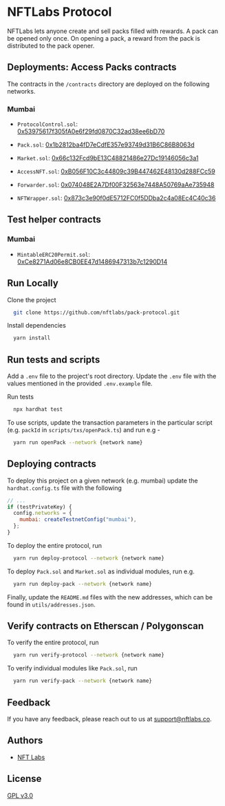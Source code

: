 # NFTLabs Protocol

NFTLabs lets anyone create and sell packs filled with rewards. A pack can be opened only once. On opening a pack, a reward
from the pack is distributed to the pack opener.

## Deployments: Access Packs contracts

The contracts in the `/contracts` directory are deployed on the following networks.

### Mumbai

- `ProtocolControl.sol`: [0x53975617f305fA0e6f29fd0870C32ad38ee6bD70](https://mumbai.polygonscan.com/address/0x53975617f305fA0e6f29fd0870C32ad38ee6bD70#code)

- `Pack.sol`: [0x1b2812ba4fD7eCdfE357e93749d31B6C86B8063d](https://mumbai.polygonscan.com/address/0x1b2812ba4fD7eCdfE357e93749d31B6C86B8063d#code)

- `Market.sol`: [0x66c132Fcd9bE13C48821486e27Dc19146056c3a1](https://mumbai.polygonscan.com/address/0x66c132Fcd9bE13C48821486e27Dc19146056c3a1#code)

- `AccessNFT.sol`: [0xB056F10C3c44809c39B447462E48130d288FCc59](https://mumbai.polygonscan.com/address/0xB056F10C3c44809c39B447462E48130d288FCc59#code)

- `Forwarder.sol`: [0x074048E2A7Df00F32563e7448A50769aAe735948](https://mumbai.polygonscan.com/address/0x074048E2A7Df00F32563e7448A50769aAe735948#code)

- `NFTWrapper.sol`: [0x873c3e90f0dE5712FC0f5DDba2c4a08Ec4C40c36](https://mumbai.polygonscan.com/address/0x873c3e90f0dE5712FC0f5DDba2c4a08Ec4C40c36#code)

## Test helper contracts

### Mumbai

- `MintableERC20Permit.sol`: [0xCe8271Ad06e8CB0EE47d1486947313b7c1290D14](https://mumbai.polygonscan.com/address/0xCe8271Ad06e8CB0EE47d1486947313b7c1290D14#code)

## Run Locally

Clone the project

```bash
  git clone https://github.com/nftlabs/pack-protocol.git
```

Install dependencies

```bash
  yarn install
```

## Run tests and scripts

Add a `.env` file to the project's root directory. Update the `.env` file with the values mentioned in the provided `.env.example` file.

Run tests

```bash
  npx hardhat test
```

To use scripts, update the transaction parameters in the particular script (e.g. `packId` in `scripts/txs/openPack.ts`) and run e.g -

```bash
  yarn run openPack --network {network name}
```

## Deploying contracts

To deploy this project on a given network (e.g. mumbai) update the `hardhat.config.ts` file with the following

```javascript
// ...
if (testPrivateKey) {
  config.networks = {
    mumbai: createTestnetConfig("mumbai"),
  };
}
```

To deploy the entire protocol, run

```bash
  yarn run deploy-protocol --network {network name}
```

To deploy `Pack.sol` and `Market.sol` as individual modules, run e.g.

```bash
  yarn run deploy-pack --network {network name}
```

Finally, update the `README.md` files with the new addresses, which can be found in `utils/addresses.json`.

## Verify contracts on Etherscan / Polygonscan

To verify the entire protocol, run

```bash
  yarn run verify-protocol --network {network name}
```

To verify individual modules like `Pack.sol`, run

```bash
  yarn run verify-pack --network {network name}
```

## Feedback

If you have any feedback, please reach out to us at support@nftlabs.co.

## Authors

- [NFT Labs](https://github.com/nftlabs)

## License

[GPL v3.0](https://choosealicense.com/licenses/gpl-3.0/)
